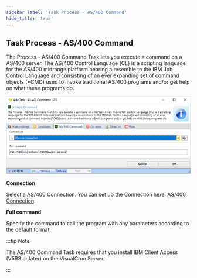 ```yaml
---
sidebar_label: 'Task Process - AS/400 Command'
hide_title: 'true'
---
```


## Task Process - AS/400 Command

The Process - AS/400 Command Task lets you execute a command on a AS/400 server. The AS/400 Control Language (CL) is a scripting language for the AS/400 midrange platform bearing a resemble to the IBM Job Control Language and consisting of an ever expanding set of command objects (*CMD) used to invoke traditional AS/400 programs and/or get help on what these programs do.

![](../../../static/img/taskprocessas400command.png)

**Connection**

Select a AS/400 Connection. You can set up the Connection here: [AS/400 Connection](../server/connection-as400).
 
**Full command**

Specify the command to call the program with any parameters according to the default format.
 
:::tip Note

The AS/400 Command Task requires that you install IBM Client Access (V5R3 or later) on the VisualCron Server.

:::